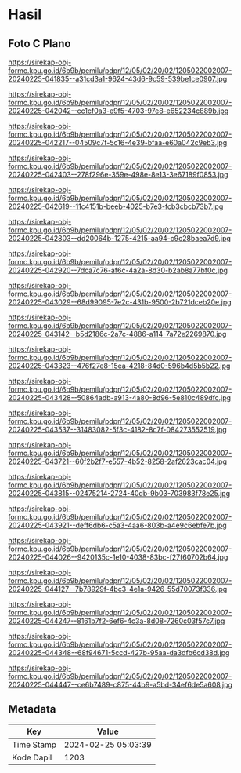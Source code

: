 # Hasil

## Foto C Plano

https://sirekap-obj-formc.kpu.go.id/6b9b/pemilu/pdpr/12/05/02/20/02/1205022002007-20240225-041835--a31cd3a1-9624-43d6-9c59-539be1ce0907.jpg

https://sirekap-obj-formc.kpu.go.id/6b9b/pemilu/pdpr/12/05/02/20/02/1205022002007-20240225-042042--cc1cf0a3-e9f5-4703-97e8-e652234c889b.jpg

https://sirekap-obj-formc.kpu.go.id/6b9b/pemilu/pdpr/12/05/02/20/02/1205022002007-20240225-042217--04509c7f-5c16-4e39-bfaa-e60a042c9eb3.jpg

https://sirekap-obj-formc.kpu.go.id/6b9b/pemilu/pdpr/12/05/02/20/02/1205022002007-20240225-042403--278f296e-359e-498e-8e13-3e67189f0853.jpg

https://sirekap-obj-formc.kpu.go.id/6b9b/pemilu/pdpr/12/05/02/20/02/1205022002007-20240225-042619--11c4151b-beeb-4025-b7e3-fcb3cbcb73b7.jpg

https://sirekap-obj-formc.kpu.go.id/6b9b/pemilu/pdpr/12/05/02/20/02/1205022002007-20240225-042803--dd20064b-1275-4215-aa94-c9c28baea7d9.jpg

https://sirekap-obj-formc.kpu.go.id/6b9b/pemilu/pdpr/12/05/02/20/02/1205022002007-20240225-042920--7dca7c76-af6c-4a2a-8d30-b2ab8a77bf0c.jpg

https://sirekap-obj-formc.kpu.go.id/6b9b/pemilu/pdpr/12/05/02/20/02/1205022002007-20240225-043029--68d99095-7e2c-431b-9500-2b721dceb20e.jpg

https://sirekap-obj-formc.kpu.go.id/6b9b/pemilu/pdpr/12/05/02/20/02/1205022002007-20240225-043142--b5d2186c-2a7c-4886-a114-7a72e2269870.jpg

https://sirekap-obj-formc.kpu.go.id/6b9b/pemilu/pdpr/12/05/02/20/02/1205022002007-20240225-043323--476f27e8-15ea-4218-84d0-596b4d5b5b22.jpg

https://sirekap-obj-formc.kpu.go.id/6b9b/pemilu/pdpr/12/05/02/20/02/1205022002007-20240225-043428--50864adb-a913-4a80-8d96-5e810c489dfc.jpg

https://sirekap-obj-formc.kpu.go.id/6b9b/pemilu/pdpr/12/05/02/20/02/1205022002007-20240225-043537--31483082-5f3c-4182-8c7f-084273552519.jpg

https://sirekap-obj-formc.kpu.go.id/6b9b/pemilu/pdpr/12/05/02/20/02/1205022002007-20240225-043721--60f2b2f7-e557-4b52-8258-2af2623cac04.jpg

https://sirekap-obj-formc.kpu.go.id/6b9b/pemilu/pdpr/12/05/02/20/02/1205022002007-20240225-043815--02475214-2724-40db-9b03-703983f78e25.jpg

https://sirekap-obj-formc.kpu.go.id/6b9b/pemilu/pdpr/12/05/02/20/02/1205022002007-20240225-043921--deff6db6-c5a3-4aa6-803b-a4e9c6ebfe7b.jpg

https://sirekap-obj-formc.kpu.go.id/6b9b/pemilu/pdpr/12/05/02/20/02/1205022002007-20240225-044026--9420135c-1e10-4038-83bc-f27f60702b64.jpg

https://sirekap-obj-formc.kpu.go.id/6b9b/pemilu/pdpr/12/05/02/20/02/1205022002007-20240225-044127--7b78929f-4bc3-4e1a-9426-55d70073f336.jpg

https://sirekap-obj-formc.kpu.go.id/6b9b/pemilu/pdpr/12/05/02/20/02/1205022002007-20240225-044247--8161b7f2-6ef6-4c3a-8d08-7260c03f57c7.jpg

https://sirekap-obj-formc.kpu.go.id/6b9b/pemilu/pdpr/12/05/02/20/02/1205022002007-20240225-044348--68f94671-5ccd-427b-95aa-da3dfb6cd38d.jpg

https://sirekap-obj-formc.kpu.go.id/6b9b/pemilu/pdpr/12/05/02/20/02/1205022002007-20240225-044447--ce6b7489-c875-44b9-a5bd-34ef6de5a608.jpg


## Metadata

| Key        | Value               |
| ---------- | ------------------- |
| Time Stamp | 2024-02-25 05:03:39 |
| Kode Dapil | 1203                |



